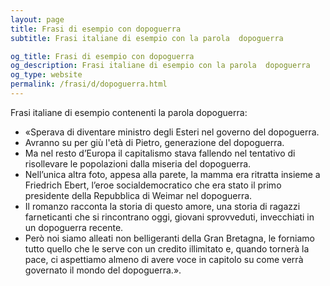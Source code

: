 ```yaml
---
layout: page
title: Frasi di esempio con dopoguerra 
subtitle: Frasi italiane di esempio con la parola  dopoguerra

og_title: Frasi di esempio con dopoguerra 
og_description: Frasi italiane di esempio con la parola  dopoguerra
og_type: website
permalink: /frasi/d/dopoguerra.html
---
```


Frasi italiane di esempio contenenti la parola dopoguerra:


- «Sperava di diventare ministro degli Esteri nel governo del dopoguerra.
- Avranno su per giù l'età di Pietro, generazione del dopoguerra.
- Ma nel resto d’Europa il capitalismo stava fallendo nel tentativo di risollevare le popolazioni dalla miseria del dopoguerra.
- Nell’unica altra foto, appesa alla parete, la mamma era ritratta insieme a Friedrich Ebert, l’eroe socialdemocratico che era stato il primo presidente della Repubblica di Weimar nel dopoguerra.
- Il romanzo racconta la storia di questo amore, una storia di ragazzi farneticanti che si rincontrano oggi, giovani sprovveduti, invecchiati in un dopoguerra recente.
- Però noi siamo alleati non belligeranti della Gran Bretagna, le forniamo tutto quello che le serve con un credito illimitato e, quando tornerà la pace, ci aspettiamo almeno di avere voce in capitolo su come verrà governato il mondo del dopoguerra.».
